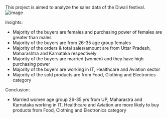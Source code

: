 This project is aimed to analyze the sales data of the Diwali festival.
![image](https://github.com/Neel1611/Diwali-sales-analysis/assets/83344371/cc203fea-15a4-41db-90ad-328e36f96cf7)

Insights:
* Majority of the buyers are females and purchasing power of females are greater than males
* Majority of the buyers are from 26-35 age group females
* Majority of the orders & total sales/amount are from Uttar Pradesh, Maharashtra and Karnataka respectively
* Majority of the buyers are married (women) and they have high purchasing power
* Majority of the buyers are working in IT, Healthcare and Aviation sector
* Majority of the sold products are from Food, Clothing and Electronics category

Conclusion:
* Married women age group 26-35 yrs from UP, Maharastra and Karnataka working in IT, Healthcare and Aviation are more likely to buy products from Food, Clothing and Electronics category
